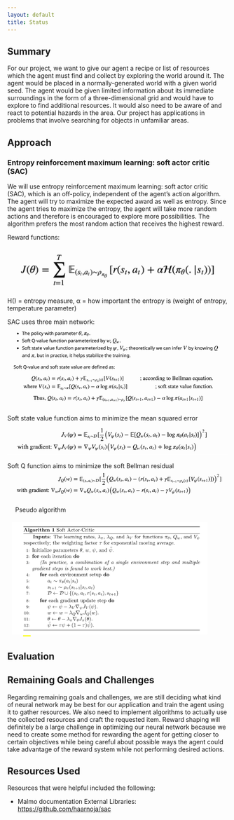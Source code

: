 ```yaml
---
layout: default
title: Status
---
```


## Summary
For our project, we want to give our agent a recipe or list of resources which the agent must find and collect by exploring the world around it. The agent would be placed in a normally-generated world with a given world seed. The agent would be given limited information about its immediate surroundings in the form of a three-dimensional grid and would have to explore to find additional resources. It would also need to be aware of and react to potential hazards in the area. Our project has applications in problems that involve searching for objects in unfamiliar areas.

## Approach

### Entropy reinforcement maximum learning: soft actor critic (SAC)
<!--
Reward the agent for encountering resource in observation space, touching the block, and collecting the block. Reward shaping will be an extremely important part in training our neural network as we must reward the agent as it gradually gets closer to desired objectives.
-->

We will use entropy reinforcement maximum learning: soft actor critic (SAC), which is an off-policy, independent of the agent’s action algorithm. The agent will try to maximize the expected award as well as entropy. Since the agent tries to maximize the entropy, the agent will take more random actions and therefore is encouraged to explore more possibilities. The algorithm prefers the most random action that receives the highest reward.

Reward functions:
<img src='https://raw.githubusercontent.com/jhnguyen521/SpeedCrafter/main/img/reward_f.png' title='Reward function' />
                                                                                                                  

 
H() = entropy measure, α = how important the entropy is (weight of entropy, temperature parameter) 


SAC uses three main network:
<img src='https://raw.githubusercontent.com/jhnguyen521/SpeedCrafter/main/img/3functions.png' title='threefunctions' />

 
Soft state value function aims to minimize the mean squared error 
<img src='https://raw.githubusercontent.com/jhnguyen521/SpeedCrafter/main/img/soft_state.png' title='soft state Q' />


Soft Q function aims to minimize the soft Bellman residual
<img src='https://raw.githubusercontent.com/jhnguyen521/SpeedCrafter/main/img/soft_q.png' title='soft state Q' />

 
Pseudo algorithm

<img src='https://raw.githubusercontent.com/jhnguyen521/SpeedCrafter/main/img/algorithm.png' title='algorithm' />




## Evaluation
<!--
The agent will be evaluated on its efficiency in finding the given resources. Every action taken will incur a small negative reward to encourage the agent to complete the task with fewer actions. For example, moving 1 block can have a "reward" of -0.005, while mining a block other than the targeted one can have a larger penalty of -0.01. Taking damage (such as falling or touching lava) will also incur larger penalties to encourage the agent to avoid hazards.

The agent will also be evaluated on its ability to collect resources and fulfill tasks of varying complexities. Simple tasks such as gathering wood would give a lower reward
-->
## Remaining Goals and Challenges

Regarding remaining goals and challenges, we are still deciding what kind of neural network may be best for our application and train the agent using it to gather resources. We also need to implement algorithms to actually use the collected resources and craft the requested item. Reward shaping will definitely be a large challenge in optimizing our neural network because we need to create some method for rewarding the agent for getting closer to certain objectives while being careful about possible ways the agent could take advantage of the reward system while not performing desired actions.

## Resources Used
Resources that were helpful included the following:
* Malmo documentation
External Libraries:
https://github.com/haarnoja/sac

